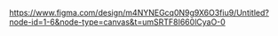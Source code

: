 https://www.figma.com/design/m4NYNEGcq0N9g9X6O3fiu9/Untitled?node-id=1-6&node-type=canvas&t=umSRTF8I660lCyaO-0
